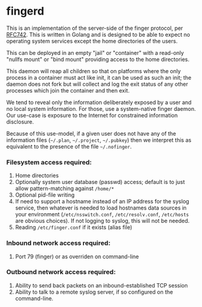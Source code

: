 fingerd
=======

This is an implementation of the server-side of the finger protocol, per
[RFC742][].  This is written in Golang and is designed to be able to expect no
operating system services except the home directories of the users.

This can be deployed in an empty "jail" or "container" with a read-only
"nullfs mount" or "bind mount" providing access to the home directories.

This daemon will reap all children so that on platforms where the only process
in a container must act like init, it can be used as such an init; the daemon
does not fork but will collect and log the exit status of any other processes
which join the container and then exit.

We tend to reveal only the information deliberately exposed by a user and no
local system information.  For those, use a system-native finger daemon.  Our
use-case is exposure to the Internet for constrained information disclosure.

Because of this use-model, if a given user does not have any of the
information files (`~/.plan`, `~/.project`, `~/.pubkey`) then we interpret
this as equivalent to the presence of the file `~/.nofinger`.

### Filesystem access required:

1. Home directories
2. Optionally system user database (passwd) access; default is to just allow
   pattern-matching against `/home/*`
3. Optional pid-file writing
4. If need to support a hostname instead of an IP address for the syslog
   service, then whatever is needed to load hostnames data sources in your
   environment (`/etc/nsswitch.conf`, `/etc/resolv.conf`, `/etc/hosts` are
   obvious choices).  If not logging to syslog, this will not be needed.
5. Reading `/etc/finger.conf` if it exists (alias file)

### Inbound network access required:

1. Port 79 (finger) or as overriden on command-line

### Outbound network access required:

1. Ability to send back packets on an inbound-established TCP session
2. Ability to talk to a remote syslog server, if so configured on the
   command-line.


[RFC742]: https://tools.ietf.org/html/rfc742 "RFC 742: NAME/FINGER"
